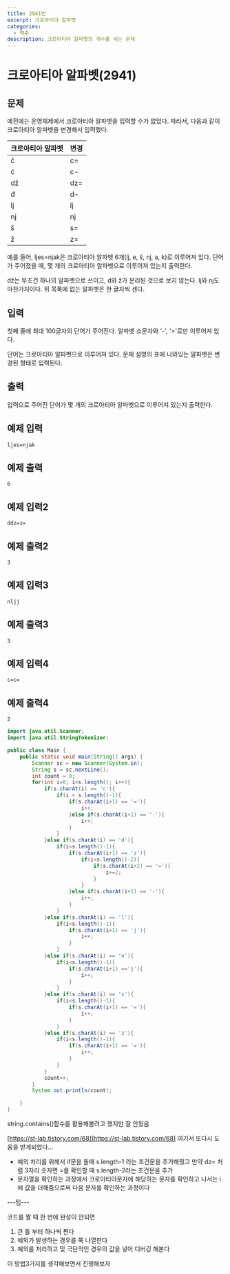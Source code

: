 ```yaml
---
title: 2941번
excerpt: 크로아티아 알파벳
categories:
  - 백준
description: 크로아티아 알파벳의 개수를 세는 문제
---
```


# 크로아티아 알파벳\(2941\)

## 문제

예전에는 운영체제에서 크로아티아 알파벳을 입력할 수가 없었다. 따라서, 다음과 같이 크로아티아 알파벳을 변경해서 입력했다.

| 크로아티아 알파벳 | 변경 |
| :--- | :--- |
| č | c= |
| ć | c- |
| dž | dz= |
| đ | d- |
| lj | lj |
| nj | nj |
| š | s= |
| ž | z= |

예를 들어, ljes=njak은 크로아티아 알파벳 6개\(lj, e, š, nj, a, k\)로 이루어져 있다. 단어가 주어졌을 때, 몇 개의 크로아티아 알파벳으로 이루어져 있는지 출력한다.

dž는 무조건 하나의 알파벳으로 쓰이고, d와 ž가 분리된 것으로 보지 않는다. lj와 nj도 마찬가지이다. 위 목록에 없는 알파벳은 한 글자씩 센다.

## 입력

첫째 줄에 최대 100글자의 단어가 주어진다. 알파벳 소문자와 '-', '='로만 이루어져 있다.

단어는 크로아티아 알파벳으로 이루어져 있다. 문제 설명의 표에 나와있는 알파벳은 변경된 형태로 입력된다.

## 출력

입력으로 주어진 단어가 몇 개의 크로아티아 알파벳으로 이루어져 있는지 출력한다.

## 예제 입력

```text
ljes=njak
```

## 예제 출력

```text
6
```

## 예제 입력2

```text
ddz=z=
```

## 예제 출력2

```text
3
```

## 예제 입력3

```text
nljj
```

## 예제 출력3

```text
3
```

## 예제 입력4

```text
c=c=
```

## 예제 출력4

```text
2
```

```java
import java.util.Scanner;
import java.util.StringTokenizer;

public class Main {
    public static void main(String[] args) {
        Scanner sc = new Scanner(System.in);
        String s = sc.nextLine();
        int count = 0;
        for(int i=0; i<s.length(); i++){
            if(s.charAt(i) == 'c'){
                if(i < s.length()-1){
                    if(s.charAt(i+1) == '='){
                        i++;
                    }else if(s.charAt(i+1) == '-'){
                        i++;
                    }
                }
            }else if(s.charAt(i) == 'd'){
                if(i<s.length()-1){
                    if(s.charAt(i+1) == 'z'){
                        if(i<s.length()-2){
                            if(s.charAt(i+2) == '='){
                                i+=2;
                            }
                        }
                    }else if(s.charAt(i+1) == '-'){
                        i++;
                    }
                }
            }else if(s.charAt(i) == 'l'){
                if(i<s.length()-1){
                    if(s.charAt(i+1) == 'j'){
                        i++;
                    }
                }
            }else if(s.charAt(i) == 'n'){
                if(i<s.length()-1){
                    if(s.charAt(i+1) =='j'){
                        i++;
                    }
                }
            }else if(s.charAt(i) == 's'){
                if(i<s.length()-1){
                    if(s.charAt(i+1) == '='){
                        i++;
                    }
                }
            }else if(s.charAt(i) == 'z'){
                if(i<s.length()-1){
                    if(s.charAt(i+1) == '='){
                        i++;
                    }
                }
            }
            count++;
        }
        System.out.println(count);

    }
}
```

string.contains\(\)함수를 활용해볼려고 했지만 잘 안됬음

[https://st-lab.tistory.com/68](https://st-lab.tistory.com/68) 여기서 또다시 도움을 받게되었다...

* 예외 처리를 위해서 if문을 돌때 s.length-1 라는 조건문을 추가해줬고 만약 dz= 처럼 3자리 숫자면 =를 확인할 때 s.length-2라는 조건문을 추가
* 문자열을 확인하는 과정에서 크로아티아문자에 해당하는 문자를 확인하고 나서는 i에 값을 더해줌으로써 다음 문자를 확인하는 과정이다

---팁---

코드를 짤 때 한 번에 완성이 안되면

1. 큰 틀 부터 하나씩 짠다
2. 예외가 발생하는 경우를 쭉 나열한다
3. 예외를 처리하고 및 극단적인 경우의 값을 넣어 디버깅 해본다

이 방법3가지를 생각해보면서 진행해보자

